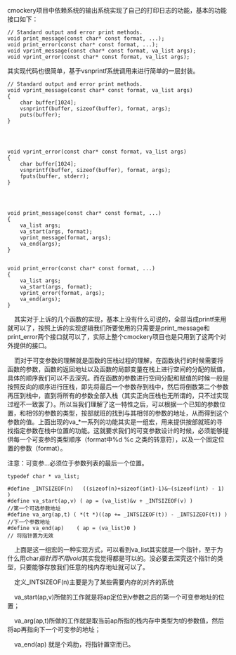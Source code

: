 cmockery项目中依赖系统的输出系统实现了自己的打印日志的功能，基本的功能接口如下：

```
// Standard output and error print methods.
void print_message(const char* const format, ...);
void print_error(const char* const format, ...);
void vprint_message(const char* const format, va_list args);
void vprint_error(const char* const format, va_list args);
```

其实现代码也很简单，基于vsnprintf系统调用来进行简单的一层封装。

```
// Standard output and error print methods.
void vprint_message(const char* const format, va_list args) 
{
    char buffer[1024];
    vsnprintf(buffer, sizeof(buffer), format, args);
    puts(buffer);
}
​
​
​
​
void vprint_error(const char* const format, va_list args) 
{
    char buffer[1024];
    vsnprintf(buffer, sizeof(buffer), format, args);
    fputs(buffer, stderr);
}
​
​
​
​
void print_message(const char* const format, ...) 
{
    va_list args;
    va_start(args, format);
    vprint_message(format, args);
    va_end(args);
}
​
​
void print_error(const char* const format, ...)
{
    va_list args;
    va_start(args, format);
    vprint_error(format, args);
    va_end(args);
}
```

    其实对于上诉的几个函数的实现，基本上没有什么可说的，全部当成printf来用就可以了，按照上诉的实现逻辑我们所要使用的只需要是print_message和print_error两个接口就可以了，实际上整个cmockery项目也是只用到了这两个对外提供的接口。

    而对于可变参数的理解就是函数的压栈过程的理解，在函数执行的时候需要将函数的参数，函数的返回地址以及函数的局部变量在栈上进行空间的分配的赋值，具体的顺序我们可以不去深究。而在函数的参数进行空间分配和赋值的时候一般是按照反向的顺序进行压栈，即先将最后一个参数存到栈中，然后将倒数第二个参数再压到栈中，直到将所有的参数全部入栈（其实正向压栈也无所谓的，只不过实现过程不一致罢了）。所以当我们理解了这一特性之后，可以根据一个已知的参数位置，和相邻的参数的类型，按部就班的找到与其相邻的参数的地址，从而得到这个参数的值。上面出现的va_*一系列的功能其实是一组宏，用来提供按部就班的寻找指定参数在栈中位置的功能。这就要求我们的可变参数设计的时候，必须能够提供每一个可变参的类型顺序（format中%d %c 之类的转意符），以及一个固定位置的参数（format）。

注意：可变参...必须位于参数列表的最后一个位置。

```
typedef char * va_list; 
​
#define _INTSIZEOF(n)   ((sizeof(n)+sizeof(int)-1)&~(sizeof(int) - 1) ) 
#define va_start(ap,v) ( ap = (va_list)&v + _INTSIZEOF(v) )           //第一个可选参数地址
#define va_arg(ap,t) ( *(t *)((ap += _INTSIZEOF(t)) - _INTSIZEOF(t)) ) //下一个参数地址
#define va_end(ap)    ( ap = (va_list)0 )                            // 将指针置为无效
```

    上面是这一组宏的一种实现方式，可以看到va_list其实就是一个指针，至于为什么用char*指针而不用void*其实我觉得都是可以的。没必要去深究这个指针的类型，只要能够存放我们任意的栈内存地址就可以了。

    定义_INTSIZEOF(n)主要是为了某些需要内存的对齐的系统

    va_start(ap,v)所做的工作就是将ap定位到v参数之后的第一个可变参地址的位置；

    va_arg(ap,t)所做的工作就是取当前ap所指的栈内存中类型为t的参数值，然后将ap再指向下一个可变参的地址；

    va_end(ap) 就是个鸡肋，将指针置空而已。
